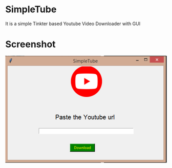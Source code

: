 # SimpleTube

It is a simple Tinkter based Youtube Video Downloader with GUI 

# Screenshot
![capture](Capture.png)

